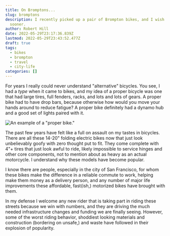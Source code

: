 ```yaml
---
title: On Bromptons...
slug: bromptons
description: I recently picked up a pair of Brompton bikes, and I wish we had done it
  sooner.
author: Robert Hill
date: 2022-05-29T23:17:36.839Z
lastmod: 2022-05-29T23:43:52.477Z
draft: true
tags:
  - bikes
  - brompton
  - travel
  - city-life
categories: []
---
```


For years I really could never understand "alternative" bicycles. You see, I had a *type* when it came to bikes, and my idea of a proper bicycle was one that had large tires, full fenders, racks, and lots and lots of gears. A proper bike had to have drop bars, because otherwise how would you move your hands around to reduce fatigue? A proper bike definitely had a dynamo hub and a good set of lights paired with it.

![An example of a "proper bike."](/images/bromptons/proper-bike.jpeg)

The past few years have felt like a full on assault on my tastes in bicycles. There are all these 14-20" folding electric bikes now that just look unbelievably goofy with zero thought put to fit. They come complete with 4"+ tires that just look awful to ride, likely impossible to service hinges and other core components, not to mention about as heavy as an actual motorcycle. I understand why these models have become popular. 

I know there are people, especially in the city of San Francisco, for whom these bikes make the difference in a reliable commute to work, helping make them money as a delivery person, and any number of major life improvements these affordable, fast(ish,) motorized bikes have brought with them. 

In my defense I welcome any new rider that is taking part in riding these streets because we win with numbers, and they are driving the much needed infrastructure changes and funding we are finally seeing. However, some of the worst riding behavior, shoddiest looking materials and construction (bordering on unsafe,) and waste have followed in their explosion of popularity. 